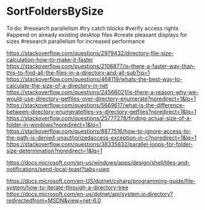 # SortFoldersBySize
 
To do:
#research parallelism
#try catch blocks
#verify access rights
#append on already existing desktop files
#create pleasant displays for sizes
#research parallelism for increased performance

https://stackoverflow.com/questions/2979432/directory-file-size-calculation-how-to-make-it-faster
https://stackoverflow.com/questions/2106877/is-there-a-faster-way-than-this-to-find-all-the-files-in-a-directory-and-all-sub?rq=1
https://stackoverflow.com/questions/468119/whats-the-best-way-to-calculate-the-size-of-a-directory-in-net
https://stackoverflow.com/questions/24566021/is-there-a-reason-why-we-would-use-directory-getfiles-over-directory-enumerate?noredirect=1&lq=1
https://stackoverflow.com/questions/5669617/what-is-the-difference-between-directory-enumeratefiles-vs-directory-getfiles?noredirect=1&lq=1
https://stackoverflow.com/questions/25777278/finding-actual-size-of-a-folder-in-windows?noredirect=1&lq=1
https://stackoverflow.com/questions/8877516/how-to-ignore-access-to-the-path-is-denied-unauthorizedaccess-exception-in-c?noredirect=1&lq=1
https://stackoverflow.com/questions/38335832/parallel-loops-for-folder-size-determination?noredirect=1&lq=1

https://docs.microsoft.com/en-us/windows/apps/design/shell/tiles-and-notifications/send-local-toast?tabs=uwp

https://docs.microsoft.com/en-US/dotnet/csharp/programming-guide/file-system/how-to-iterate-through-a-directory-tree
https://docs.microsoft.com/en-us/dotnet/api/system.io.directory?redirectedfrom=MSDN&view=net-6.0
